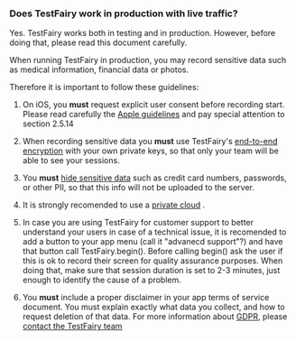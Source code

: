 ### Does TestFairy work in production with live traffic?

Yes. TestFairy works both in testing and in production. However, before doing that, please read this document carefully.

When running TestFairy in production, you may record sensitive data such as medical information, financial data or photos.

Therefore it is important to follow these guidelines:

1. On iOS, you **must** request explicit user consent before recording start. 
Please read carefully the [Apple guidelines](https://developer.apple.com/app-store/review/guidelines/) and pay special attention to section 2.5.14

2. When recording sensitive data you **must** use TestFairy's [end-to-end encryption](/Security/End_to_End_Data_Encryption.html) with your own private keys, so that only your team will be able to see your sessions.

3. You **must** [hide sensitive data](/SDK/Hiding_Sensitive_Data.html) such as credit card numbers, passwords, or other PII, so that this info will not be uploaded to the server.

4. It is strongly recomended to use a [private cloud](/Security/Private_Cloud.html) .

5. In case you are using TestFairy for customer support to better understand your users in case of a technical issue, 
it is recomended to add a button to your app menu (call it "advanecd support"?) and have that button call TestFairy.begin(). 
Before calling begin() ask the user if this is ok to record their screen for quality assurance purposes. 
When doing that, make sure that session duration is set to 2-3 minutes, just enough to identify the cause of a problem.

6. You **must** include a proper disclaimer in your app terms of service document. 
You must explain exactly what data you collect, and how to request deletion of that data.
For more information about [GDPR](/Security/GDPR.html), please [contact the TestFairy team](https://testfairy.com/contact)

